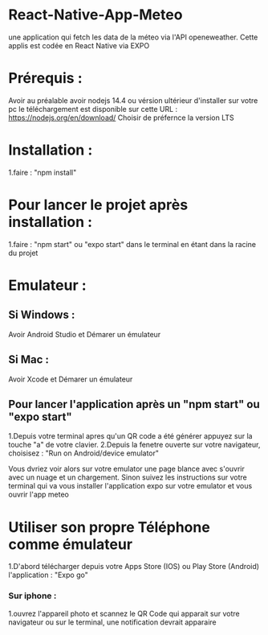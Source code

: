 # React-Native-App-Meteo
une application qui fetch les data de la méteo via l'API openeweather. Cette applis est codée en React Native via EXPO

# Prérequis : 
Avoir au préalable avoir nodejs 14.4 ou vérsion ultérieur d'installer sur votre pc 
le téléchargement est disponible sur cette URL : https://nodejs.org/en/download/ 
Choisir de préfernce la version LTS

# Installation :
1.faire : "npm install" 
# Pour lancer le projet après installation :
1.faire : "npm start" ou "expo start" dans le terminal en étant dans la racine du projet

# Emulateur : 

## Si Windows :
Avoir Android Studio et Démarer un émulateur

## Si Mac :
Avoir Xcode et Démarer un émulateur

## Pour lancer l'application après un "npm start" ou "expo start"

1.Depuis votre terminal apres qu'un QR code a été générer appuyez sur la touche "a" de votre clavier.
2.Depuis la fenetre ouverte sur votre navigateur, choisisez : "Run on Android/device emulator"

Vous dvriez voir alors sur votre emulator une page blance avec s'ouvrir avec un nuage et un chargement.
Sinon suivez les instructions sur votre terminal qui va vous installer l'application expo sur votre emulator et vous ouvrir l'app meteo

# Utiliser son propre Téléphone comme émulateur
1.D'abord télécharger depuis votre Apps Store (IOS) ou Play Store (Android) l'application : "Expo go"

### Sur iphone : 
1.ouvrez l'appareil photo et scannez le QR Code qui apparait sur votre navigateur ou sur le terminal, une notification devrait apparaire




